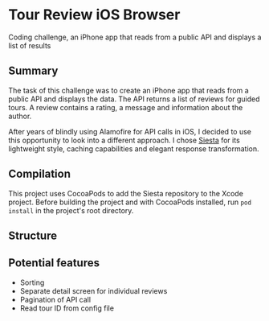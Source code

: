# Tour Review iOS Browser #
Coding challenge, an iPhone app that reads from a public API and displays a list of results

## Summary ##
The task of this challenge was to create an iPhone app that reads from a public API and displays the data. The API returns a list of reviews for guided tours. A review contains a rating, a message and information about the author.

After years of blindly using Alamofire for API calls in iOS, I decided to use this opportunity to look into a different approach. I chose <a href="https://github.com/bustoutsolutions/siesta">Siesta</a> for its lightweight style, caching capabilities and elegant response transformation.

## Compilation ##
This project uses CocoaPods to add the Siesta repository to the Xcode project. Before building the project and with CocoaPods installed, run `pod install` in the project's root directory.

## Structure ##

## Potential features ##
* Sorting
* Separate detail screen for individual reviews
* Pagination of API call
* Read tour ID from config file
